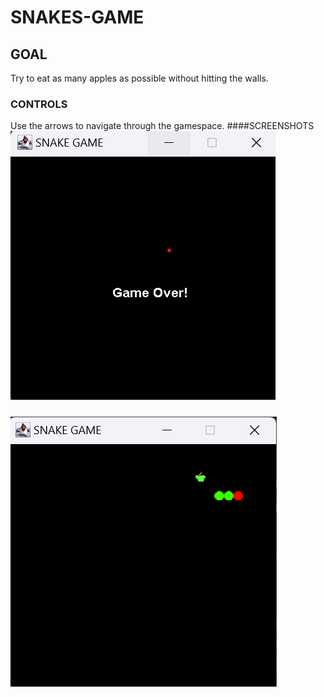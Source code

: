 # SNAKES-GAME
## GOAL
Try to eat as many apples as possible without hitting the walls.
### CONTROLS
Use the arrows to navigate through the gamespace.
####SCREENSHOTS
![FINAL SCREEN](https://raw.githubusercontent.com/anjaalliiiii/SNAKES-GAME/main/ss2.png)
#####
![START SCREEN](https://raw.githubusercontent.com/anjaalliiiii/SNAKES-GAME/main/ss.png)
